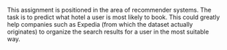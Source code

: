 This assignment is positioned in the area of recommender systems. The task is to predict what hotel a user is most likely to book. 
This could greatly help companies such as Expedia (from which the dataset actually originates) to organize the search results for a user in the most suitable way.
